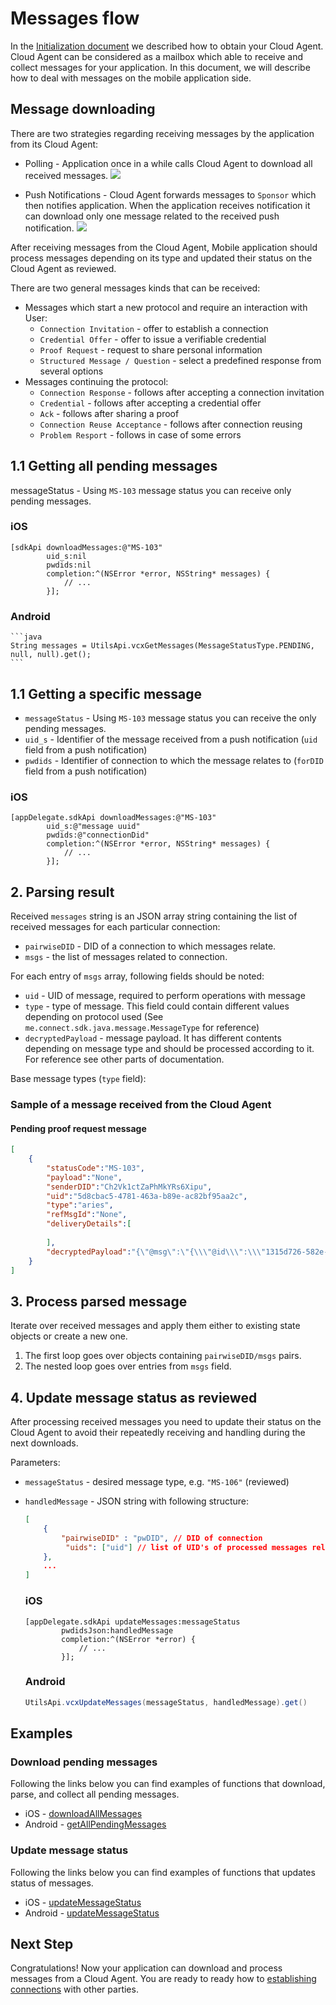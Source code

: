 # Messages flow

In the [Initialization document](3.Initialization.md) we described how to obtain your Cloud Agent.
Cloud Agent can be considered as a mailbox which able to receive and collect messages for your application.
In this document, we will describe how to deal with messages on the mobile application side.

## Message downloading

There are two strategies regarding receiving messages by the application from its Cloud Agent:

* Polling - Application once in a while calls Cloud Agent to download all received messages. 
    ![](/wiki-images/Polling.png)
    
* Push Notifications - Cloud Agent forwards messages to `Sponsor` which then notifies application.
  When the application receives notification it can download only one message related to the received push notification.
  ![](/wiki-images/PushNotifications.png)

After receiving messages from the Cloud Agent, Mobile application should process messages depending on its type and updated their status on the Cloud Agent as reviewed.

There are two general messages kinds that can be received:
* Messages which start a new protocol and require an interaction with User:
  * `Connection Invitation` - offer to establish a connection
  * `Credential Offer` - offer to issue a verifiable credential
  * `Proof Request` - request to share personal information
  * `Structured Message / Question` - select a predefined response from several options
* Messages continuing the protocol:
  * `Connection Response` - follows after accepting a connection invitation
  * `Credential` - follows after accepting a credential offer
  * `Ack` - follows after sharing a proof
  * `Connection Reuse Acceptance` - follows after connection reusing
  * `Problem Resport` - follows in case of some errors

## 1.1 Getting all pending messages

messageStatus - Using `MS-103` message status you can receive only pending messages.

### iOS
```objC
[sdkApi downloadMessages:@"MS-103"
        uid_s:nil
        pwdids:nil
        completion:^(NSError *error, NSString* messages) {
            // ...
        }];
```

### Android
    ```java
    String messages = UtilsApi.vcxGetMessages(MessageStatusType.PENDING, null, null).get();
    ```

## 1.1 Getting a specific message

* `messageStatus` - Using `MS-103` message status you can receive the only pending messages.
* `uid_s` - Identifier of the message received from a push notification (`uid` field from a push notification)
* `pwdids` - Identifier of connection to which the message relates to (`forDID` field from a push notification)

### iOS
```objC
[appDelegate.sdkApi downloadMessages:@"MS-103"
        uid_s:@"message uuid"
        pwdids:@"connectionDid"
        completion:^(NSError *error, NSString* messages) {
            // ...
        }];
```

## 2. Parsing result

Received `messages` string is an JSON array string containing the list of received messages for each particular connection:
* `pairwiseDID` - DID of a connection to which messages relate.
* `msgs` - the list of messages related to connection.

For each entry of `msgs` array, following fields should be noted:

* `uid` - UID of message, required to perform operations with message
* `type` - type of message. This field could contain different values depending on protocol used (See `me.connect.sdk.java.message.MessageType` for reference)
* `decryptedPayload` - message payload. It has different contents depending on message type and should be processed according to it. For reference see other parts of documentation.

Base message types (`type` field):

### Sample of a message received from the Cloud Agent

#### Pending proof request message
```json
[
    {
        "statusCode":"MS-103",
        "payload":"None",
        "senderDID":"Ch2Vk1ctZaPhMkYRs6Xipu",
        "uid":"5d8cbac5-4781-463a-b89e-ac82bf95aa2c",
        "type":"aries",
        "refMsgId":"None",
        "deliveryDetails":[
    
        ],
        "decryptedPayload":"{\"@msg\":\"{\\\"@id\\\":\\\"1315d726-582e-4a2b-af12-7bc0ee3473b5\\\",\\\"@type\\\":\\\"did:sov:BzCbsNYhMrjHiqZDTUASHg;spec/present-proof/1.0/request-presentation\\\",\\\"comment\\\":\\\"proof_from_alice\\\",\\\"request_presentations~attach\\\":[{\\\"@id\\\":\\\"libindy-request-presentation-0\\\",\\\"data\\\":{\\\"base64\\\":\\\"eyJuYW1lIjoicHJvb2ZfZnJvbV9hbGljZSIsIm5vbl9yZXZva2VkIjpudWxsLCJub25jZSI6IjgyOTI3NTY5NjEwMzk4MDY2NTg5MjY4MSIsInJlcXVlc3RlZF9hdHRyaWJ1dGVzIjp7ImF0dHJpYnV0ZV8wIjp7Im5hbWUiOiJNZW1iZXJJRCJ9fSwicmVxdWVzdGVkX3ByZWRpY2F0ZXMiOnt9LCJ2ZXIiOiIxLjAiLCJ2ZXJzaW9uIjoiMS4wIn0=\\\"},\\\"mime-type\\\":\\\"application/json\\\"}]}\",\"@type\":{\"fmt\":\"json\",\"name\":\"presentation-request\",\"ver\":\"1.0\"}}"
    }
]
```

## 3. Process parsed message 

Iterate over received messages and apply them either to existing state objects or create a new one.  
1. The first loop goes over objects containing `pairwiseDID/msgs` pairs.
2. The nested loop goes over entries from `msgs` field.

## 4. Update message status as reviewed

After processing received messages you need to update their status on the Cloud Agent to avoid their repeatedly receiving and handling during the next downloads.

Parameters:
* `messageStatus` - desired message type, e.g. `"MS-106"` (reviewed)
* `handledMessage` - JSON string with following structure:
    ```json
    [
        {
            "pairwiseDID" : "pwDID", // DID of connection
             "uids": ["uid"] // list of UID's of processed messages related to the connection
        },
        ...
    ]
    ```

  ### iOS
  ```objC
  [appDelegate.sdkApi updateMessages:messageStatus
          pwdidsJson:handledMessage
          completion:^(NSError *error) {
              // ...
          }];
  ```
  
  ### Android
  ```java
  UtilsApi.vcxUpdateMessages(messageStatus, handledMessage).get()
  ```

## Examples

### Download pending messages

Following the links below you can find examples of functions that download, parse, and collect all pending messages.

* iOS - [downloadAllMessages](/examples/ios/VCXHelpers/CMMessage.m)
* Android - [getAllPendingMessages](/examples/android/MSDKSampleAppJava/lib/src/main/java/msdk/java/handlers/Messages.java)

### Update message status

Following the links below you can find examples of functions that updates status of messages.

* iOS - [updateMessageStatus](/examples/ios/VCXHelpers/CMMessage.m)
* Android - [updateMessageStatus](/examples/android/MSDKSampleAppJava/lib/src/main/java/msdk/java/handlers/Messages.java)

## Next Step

Congratulations! Now your application can download and process messages from a Cloud Agent.
You are ready to ready how to [establishing connections](5.Connections.md) with other parties.
